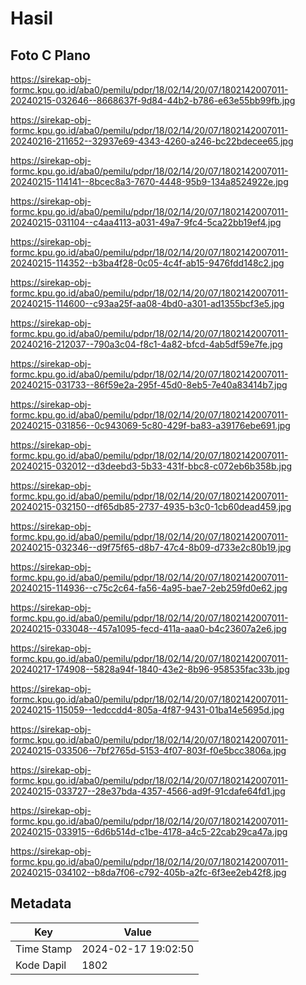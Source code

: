# Hasil

## Foto C Plano

https://sirekap-obj-formc.kpu.go.id/aba0/pemilu/pdpr/18/02/14/20/07/1802142007011-20240215-032646--8668637f-9d84-44b2-b786-e63e55bb99fb.jpg

https://sirekap-obj-formc.kpu.go.id/aba0/pemilu/pdpr/18/02/14/20/07/1802142007011-20240216-211652--32937e69-4343-4260-a246-bc22bdecee65.jpg

https://sirekap-obj-formc.kpu.go.id/aba0/pemilu/pdpr/18/02/14/20/07/1802142007011-20240215-114141--8bcec8a3-7670-4448-95b9-134a8524922e.jpg

https://sirekap-obj-formc.kpu.go.id/aba0/pemilu/pdpr/18/02/14/20/07/1802142007011-20240215-031104--c4aa4113-a031-49a7-9fc4-5ca22bb19ef4.jpg

https://sirekap-obj-formc.kpu.go.id/aba0/pemilu/pdpr/18/02/14/20/07/1802142007011-20240215-114352--b3ba4f28-0c05-4c4f-ab15-9476fdd148c2.jpg

https://sirekap-obj-formc.kpu.go.id/aba0/pemilu/pdpr/18/02/14/20/07/1802142007011-20240215-114600--c93aa25f-aa08-4bd0-a301-ad1355bcf3e5.jpg

https://sirekap-obj-formc.kpu.go.id/aba0/pemilu/pdpr/18/02/14/20/07/1802142007011-20240216-212037--790a3c04-f8c1-4a82-bfcd-4ab5df59e7fe.jpg

https://sirekap-obj-formc.kpu.go.id/aba0/pemilu/pdpr/18/02/14/20/07/1802142007011-20240215-031733--86f59e2a-295f-45d0-8eb5-7e40a83414b7.jpg

https://sirekap-obj-formc.kpu.go.id/aba0/pemilu/pdpr/18/02/14/20/07/1802142007011-20240215-031856--0c943069-5c80-429f-ba83-a39176ebe691.jpg

https://sirekap-obj-formc.kpu.go.id/aba0/pemilu/pdpr/18/02/14/20/07/1802142007011-20240215-032012--d3deebd3-5b33-431f-bbc8-c072eb6b358b.jpg

https://sirekap-obj-formc.kpu.go.id/aba0/pemilu/pdpr/18/02/14/20/07/1802142007011-20240215-032150--df65db85-2737-4935-b3c0-1cb60dead459.jpg

https://sirekap-obj-formc.kpu.go.id/aba0/pemilu/pdpr/18/02/14/20/07/1802142007011-20240215-032346--d9f75f65-d8b7-47c4-8b09-d733e2c80b19.jpg

https://sirekap-obj-formc.kpu.go.id/aba0/pemilu/pdpr/18/02/14/20/07/1802142007011-20240215-114936--c75c2c64-fa56-4a95-bae7-2eb259fd0e62.jpg

https://sirekap-obj-formc.kpu.go.id/aba0/pemilu/pdpr/18/02/14/20/07/1802142007011-20240215-033048--457a1095-fecd-411a-aaa0-b4c23607a2e6.jpg

https://sirekap-obj-formc.kpu.go.id/aba0/pemilu/pdpr/18/02/14/20/07/1802142007011-20240217-174908--5828a94f-1840-43e2-8b96-958535fac33b.jpg

https://sirekap-obj-formc.kpu.go.id/aba0/pemilu/pdpr/18/02/14/20/07/1802142007011-20240215-115059--1edccdd4-805a-4f87-9431-01ba14e5695d.jpg

https://sirekap-obj-formc.kpu.go.id/aba0/pemilu/pdpr/18/02/14/20/07/1802142007011-20240215-033506--7bf2765d-5153-4f07-803f-f0e5bcc3806a.jpg

https://sirekap-obj-formc.kpu.go.id/aba0/pemilu/pdpr/18/02/14/20/07/1802142007011-20240215-033727--28e37bda-4357-4566-ad9f-91cdafe64fd1.jpg

https://sirekap-obj-formc.kpu.go.id/aba0/pemilu/pdpr/18/02/14/20/07/1802142007011-20240215-033915--6d6b514d-c1be-4178-a4c5-22cab29ca47a.jpg

https://sirekap-obj-formc.kpu.go.id/aba0/pemilu/pdpr/18/02/14/20/07/1802142007011-20240215-034102--b8da7f06-c792-405b-a2fc-6f3ee2eb42f8.jpg


## Metadata

| Key        | Value               |
| ---------- | ------------------- |
| Time Stamp | 2024-02-17 19:02:50 |
| Kode Dapil | 1802                |



